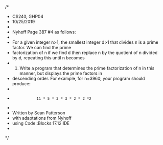 /*
* CS240, GHP04
* 10/25/2019
*
* Nyhoff Page 387 #4 as follows:
*
* For a given integer n>1, the smallest integer d>1 that divides n is a prime factor.  We can find the prime
* factorization of n if we find d then replace n by the quotient of n divided by d, repeating this until n becomes
* 1.  Write a program that determines the prime factorization of n in this manner, but displays the prime factors in
* descending order.  For example, for n=3960, your program should produce:
*
*                11 * 5 * 3 * 3 * 2 * 2 *2
*
* Written by Sean Patterson
* with adaptations from Nyhoff
* using Code::Blocks 17.12 IDE
*
*/
